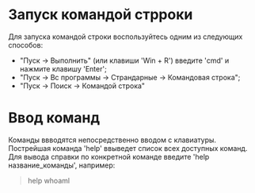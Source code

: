 # Запуск командой стрроки 
Для запуска командой строки воспользуйтесь одним из следующих способов:
* "Пуск -> Выполнить" (или клавиши 'Win + R') введите 'cmd' и нажмите клавишу 'Enter';
* "Пуск -> Вс программы -> Страндарные -> Командовая строка";
* "Пуск -> Поиск -> Командой строка"

# Ввод команд
Команды ввводятся непосредственно вводом с клавиатуры. Пострейшая команда 'help' ввыведет список всех доступных команд. Для вывода справки по конкретной команде введите 'help название_команды', например:
> help whoaml
